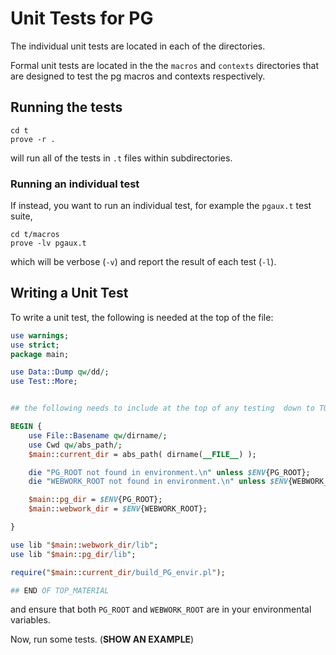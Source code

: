 # Unit Tests for PG

The individual unit tests are located in each of the directories.

Formal unit tests are located in the the `macros` and `contexts` directories that are designed to test the pg macros and contexts respectively.

## Running the tests

```
cd t
prove -r .
```

will run all of the tests in `.t` files within subdirectories.

### Running an individual test

If instead, you want to run an individual test, for example the `pgaux.t` test suite,
```
cd t/macros
prove -lv pgaux.t
```

which will be verbose (`-v`) and report the result of each test (`-l`).

## Writing a Unit Test

To write a unit test, the following is needed at the top of the file:

```perl
use warnings;
use strict;
package main;

use Data::Dump qw/dd/;
use Test::More;


## the following needs to include at the top of any testing  down to TOP_MATERIAL

BEGIN {
	use File::Basename qw/dirname/;
	use Cwd qw/abs_path/;
	$main::current_dir = abs_path( dirname(__FILE__) );

	die "PG_ROOT not found in environment.\n" unless $ENV{PG_ROOT};
	die "WEBWORK_ROOT not found in environment.\n" unless $ENV{WEBWORK_ROOT};

	$main::pg_dir = $ENV{PG_ROOT};
	$main::webwork_dir = $ENV{WEBWORK_ROOT};

}

use lib "$main::webwork_dir/lib";
use lib "$main::pg_dir/lib";

require("$main::current_dir/build_PG_envir.pl");

## END OF TOP_MATERIAL
```
and ensure that both `PG_ROOT` and `WEBWORK_ROOT` are in your environmental variables.

Now, run some tests. (__SHOW AN EXAMPLE__)

